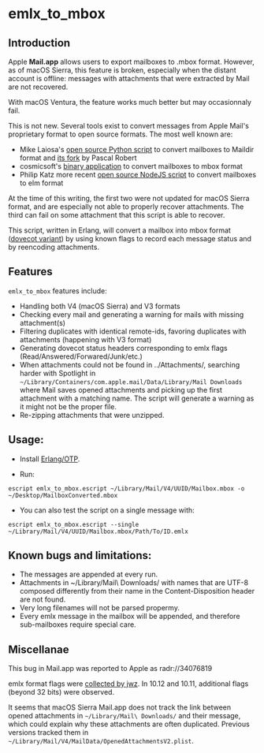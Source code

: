 # emlx\_to\_mbox

## Introduction

Apple **Mail.app** allows users to export mailboxes to .mbox format. However,
as of macOS Sierra, this feature is broken, especially when the distant account
is offline: messages with attachments that were extracted by Mail are not
recovered.

With macOS Ventura, the feature works much better but may occasionnaly fail.

This is not new. Several tools exist to convert messages from Apple Mail's
proprietary format to open source formats. The most well known are:

 * Mike Laiosa's [open source Python script](https://github.com/mlaiosa/emlx2maildir)
   to convert mailboxes to Maildir format and [its fork](https://github.com/pascalrobert/emlx2maildir)
   by Pascal Robert
 * cosmicsoft's [binary application](http://www.cosmicsoft.net/emlxconvert.html)
   to convert mailboxes to mbox format
 * Philip Katz more recent [open source NodeJS script](https://github.com/qqilihq/partial-emlx-converter)
   to convert mailboxes to elm format

At the time of this writing, the first two were not updated for macOS Sierra format, and are especially not able
to properly recover attachments. The third can fail on some attachment that this script is able to recover.

This script, written in Erlang, will convert a mailbox into mbox format ([dovecot
variant](https://wiki.dovecot.org/MailboxFormat/mbox)) by using known flags to
record each message status and by reencoding attachments.

## Features

``emlx_to_mbox`` features include:

 * Handling both V4 (macOS Sierra) and V3 formats
 * Checking every mail and generating a warning for mails with missing
   attachment(s)
 * Filtering duplicates with identical remote-ids, favoring duplicates with
   attachments (happening with V3 format)
 * Generating dovecot status headers corresponding to emlx flags
   (Read/Answered/Forwared/Junk/etc.)
 * When attachments could not be found in ../Attachments/, searching harder with
   Spotlight in ``~/Library/Containers/com.apple.mail/Data/Library/Mail Downloads``
   where Mail saves opened attachments and picking up the first attachment with
   a matching name. The script will generate a warning as it might not be the
   proper file.
 * Re-zipping attachments that were unzipped.

## Usage:

 * Install [Erlang/OTP](http://www.erlang.org).

 * Run:

 ``escript emlx_to_mbox.escript ~/Library/Mail/V4/UUID/Mailbox.mbox -o ~/Desktop/MailboxConverted.mbox``

 * You can also test the script on a single message with:
 
 ``escript emlx_to_mbox.escript --single ~/Library/Mail/V4/UUID/Mailbox.mbox/Path/To/ID.emlx``

## Known bugs and limitations:

 * The messages are appended at every run.
 * Attachments in ~/Library/Mail\ Downloads/ with names that are UTF-8 composed
   differently from their name in the Content-Disposition header are not found.
 * Very long filenames will not be parsed propermy.
 * Every emlx message in the mailbox will be appended, and therefore sub-mailboxes
   require special care.

## Miscellanae

This bug in Mail.app was reported to Apple as radr://34076819

emlx format flags were [collected by jwz](https://www.jwz.org/blog/2005/07/emlx-flags/).
In 10.12 and 10.11, additional flags (beyond 32 bits) were observed.

It seems that macOS Sierra Mail.app does not track the link between opened
attachments in ``~/Library/Mail\ Downloads/`` and their message, which could
explain why these attachments are often duplicated. Previous versions tracked
them in ``~/Library/Mail/V4/MailData/OpenedAttachmentsV2.plist``.
